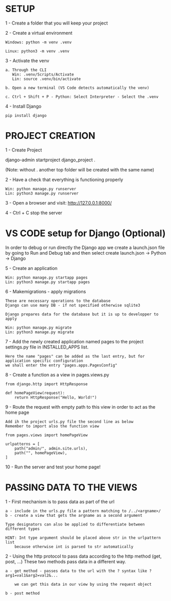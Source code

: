 SETUP
======

1 - Create a folder that you will keep your project

2 - Create a virtual environment

    Windows: python -m venv .venv

    Linux: python3 -m venv .venv

3 - Activate the venv
    
    a. Through the CLI
       Win: .venv/Scripts/Activate
       Lin: source .venv/bin/activate

    b. Open a new terminal (VS Code detects automatically the venv)

    c. Ctrl + Shift + P - Python: Select Interpreter - Select the .venv

4 - Install Django

    pip install django
    
PROJECT CREATION
================

1 - Create Project

django-admin startproject django_project .

(Note:  without . another top folder will be created with the same name)

2 - Have a check that everything is functioning properly

    Win: python manage.py runserver
    Lin: python3 manage.py runserver

3 - Open a browser and visit: http://127.0.0.1:8000/

4 - Ctrl + C stop the server

VS CODE setup for Django (Optional)
========================

In order to debug or run directly the Django app 
we create a launch.json file by going to Run and Debug tab
and then select create launch.json -> Python -> Django


5 - Create an application

    Win: python manage.py startapp pages
    Lin: python3 manage.py startapp pages
    
6 - Makemigrations - apply migrations

    These are necessary operations to the database
    Django can use many DB - if not specified otherwise sqlite3

    Django prepares data for the database but it is up to developper to apply

    Win: python manage.py migrate
    Lin: python3 manage.py migrate

7 - Add the newly created application named pages to the project settings.py file in  INSTALLED_APPS list.

    Here the name "pages" can be added as the last entry, but for application specific configuration
    we shall enter the entry "pages.apps.PagesConfig"

8 - Create a function as a view in pages.views.py 

    from django.http import HttpResponse

    def homePageView(request):
        return HttpResponse("Hello, World!")

9 - Route the request with empty path to this view in order to act as the home page

    Add ih the project urls.py file the second line as below
    Remember to import also the function view

    from pages.views import homePageView

    urlpatterns = [
        path("admin/", admin.site.urls),
        path("", homePageView),
    ]

10 - Run the server and test your home page!


PASSING DATA TO THE VIEWS
===========================

1 - First mechanism is to pass data as part of the url

    a - include in the urls.py file a pattern matching to /../<argname>/
    b - create a view that gets the argname as a second argument

    Type designators can also be applied to differentiate between different types

    HINT: Int type argument should be placed above str in the urlpattern list
        because otherwise int is parsed to str automatically

2 - Using the http protocol to pass data according to the http method (get, post, ...)
    These two methods pass data in a different way.

    a - get method - passes data to the url with the ? syntax like ?arg1=val1&arg2=val2&...

        we can get this data in our view by using the request object

    b - post method